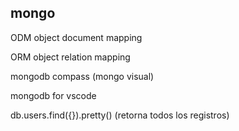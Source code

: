 ## mongo

ODM object document mapping

ORM object relation mapping

mongodb compass (mongo visual)

mongodb for vscode

db.users.find({}).pretty() (retorna todos los registros)
